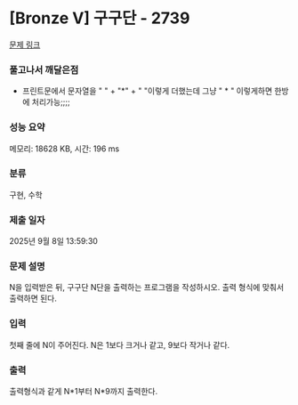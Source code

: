 # [Bronze V] 구구단 - 2739 

[문제 링크](https://www.acmicpc.net/problem/2739) 

### 풀고나서 깨달은점
- 프린트문에서 문자열을 " " + "*" + " "이렇게 더했는데 그냥 " * " 이렇게하면 한방에 처리가능;;;;


### 성능 요약

메모리: 18628 KB, 시간: 196 ms

### 분류

구현, 수학

### 제출 일자

2025년 9월 8일 13:59:30

### 문제 설명

<p>N을 입력받은 뒤, 구구단 N단을 출력하는 프로그램을 작성하시오. 출력 형식에 맞춰서 출력하면 된다.</p>

### 입력 

 <p>첫째 줄에 N이 주어진다. N은 1보다 크거나 같고, 9보다 작거나 같다.</p>

### 출력 

 <p>출력형식과 같게 N*1부터 N*9까지 출력한다.</p>


